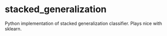 # stacked_generalization
Python implementation of stacked generalization classifier. Plays nice with sklearn.
